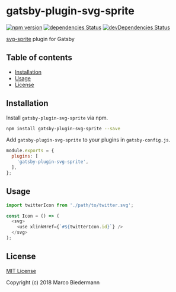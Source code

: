 # gatsby-plugin-svg-sprite

[![npm version](https://badge.fury.io/js/gatsby-plugin-svg-sprite.svg)](https://badge.fury.io/js/gatsby-plugin-svg-sprite)
[![dependencies Status](https://david-dm.org/marcobiedermann/gatsby-plugin-svg-sprite/status.svg)](https://david-dm.org/marcobiedermann/gatsby-plugin-svg-sprite)
[![devDependencies Status](https://david-dm.org/marcobiedermann/gatsby-plugin-svg-sprite/dev-status.svg)](https://david-dm.org/marcobiedermann/gatsby-plugin-svg-sprite?type=dev)

[svg-sprite](https://github.com/kisenka/svg-sprite-loader) plugin for Gatsby

## Table of contents

* [Installation](#installation)
* [Usage](#usage)
* [License](#license)

## Installation

Install `gatsby-plugin-svg-sprite` via npm.

```sh
npm install gatsby-plugin-svg-sprite --save
```

Add `gatsby-plugin-svg-sprite` to your plugins in `gatsby-config.js`.

```js
module.exports = {
  plugins: [
    'gatsby-plugin-svg-sprite',
  ],
};
```

## Usage

```js
import twitterIcon from './path/to/twitter.svg';

const Icon = () => (
  <svg>
    <use xlinkHref={`#${twitterIcon.id}`} />
  </svg>
);
```

## License

[MIT License](LICENSE)

Copyright (c) 2018 Marco Biedermann
